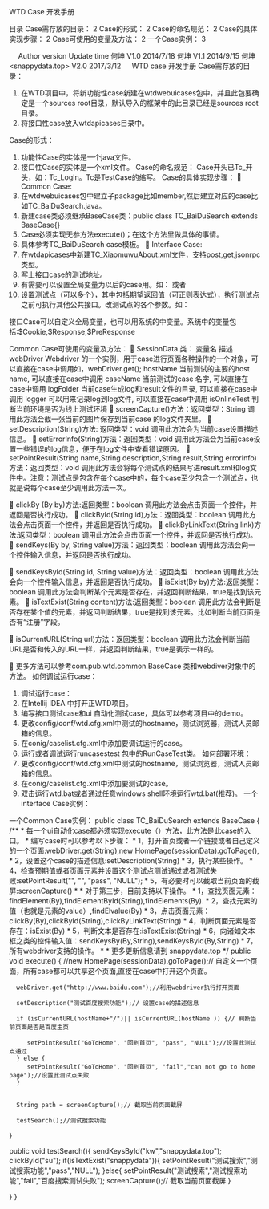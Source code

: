 
WTD Case 开发手册
		
目录
Case需存放的目录：	2
Case的形式：	2
Case的命名规范：	2
Case的具体实现步骤：	2
Case可使用的变量及方法：	2
一个Case实例：	3



 
Author	version	Update time
何坤	V1.0	2014/7/18
何坤	V1.1	2014/9/15
何坤<snappydata.top>	V2.0	2017/3/12
 
WTD case 开发手册
Case需存放的目录：
1.	在WTD项目中，将新功能性case新建在wtdwebuicases包中，并且此包要确定是一个sources root目录，默认导入的框架中的此目录已经是sources root目录。
2.	将接口性case放入wtdapicases目录中。

Case的形式：
1.	功能性Case的实体是一个java文件。
2.	接口性Case的实体是一个xml文件。
Case的命名规范：
Case开头已Tc_开头，如：Tc_LogIn。Tc是TestCase的缩写。
Case的具体实现步骤：
	Common Case:
1.	在wtdwebuicases包中建立子package比如member,然后建立对应的case比如TC_BaiDuSearch.java。
2.	新建case类必须继承BaseCase类：public class TC_BaiDuSearch extends BaseCase{}
3.	Case必须实现无参方法execute()；在这个方法里做具体的事情。
4.	具体参考TC_BaiDuSearch  case模板。
	Interface Case:
1.	在wtdapicases中新建TC_XiaomuwuAbout.xml文件，支持post,get,jsonrpc类型。
2.	写上接口case的测试地址。
3.	有需要可以设置全局变量为以后的case用。如：<setGlobalVarible name="guid" value="$Cookie.guid"/>  或者<setGlobalVarible name="sToken" value="$Response.sToken" />
4.	设置测试点（可以多个），其中包括期望返回值（可正则表达式），执行测试点之前可执行其他公共接口。改测试点的各个参数。如：<test name="the correct values"  expectContansString='iStatus":1' preExcution="loginByApp">
<parameter name="userId" value="1800012315" />
	</test>
接口Case可以自定义全局变量，也可以用系统的中变量。系统中的变量包括:$Cookie,$Response,$PreResponse


Common Case可使用的变量及方法：
	SessionData 类：
变量名	描述
webDriver	Webdriver 的一个实例，用于case进行页面各种操作的一个对象，可以直接在case中调用如，webDriver.get();
hostName	当前测试的主要的host name, 可以直接在case中调用
caseName	当前测试的case 名字, 可以直接在case中调用
logFolder	当前case生成log和result文件的目录, 可以直接在case中调用
logger	可以用来记录log到log文件, 可以直接在case中调用
isOnlineTest	判断当前环境是否为线上测试环境
	screenCapture()方法：返回类型：String
调用此方法会截一张当前的图片保存到当前case 的log文件夹里。
	setDescription(String)方法: 返回类型：void
调用此方法会为当前case设置描述信息。
	setErrorInfo(String)方法：返回类型：void
调用此方法会为当前case设置一些错误的log信息，便于在log文件中查看错误原因。
	setPointResult(String name,String description,String result,String errorInfo)方法：返回类型：void
调用此方法会将每个测试点的结果写进result.xml和log文件中。注意：测试点是包含在每个case中的，每个case至少包含一个测试点，也就是说每个case至少调用此方法一次。

	clickBy (By by)方法:返回类型：boolean
调用此方法会点击页面一个控件，并返回是否执行成功。
	clickById(String id)方法：返回类型：boolean
调用此方法会点击页面一个控件，并返回是否执行成功。
	clickByLinkText(String link)方法:返回类型：boolean
调用此方法会点击页面一个控件，并返回是否执行成功。
	sendKeys(By by, String value)方法：返回类型：boolean
调用此方法会向一个控件输入信息，并返回是否执行成功。

	sendKeysById(String id, String value)方法：返回类型：boolean
调用此方法会向一个控件输入信息，并返回是否执行成功。
	isExist(By by)方法:返回类型：boolean
调用此方法会判断某个元素是否存在，并返回判断结果，true是找到该元素。
	isTextExist(String content)方法:返回类型：boolean
调用此方法会判断是否存在某个值的元素，并返回判断结果，true是找到该元素。比如判断当前页面是否有“注册”字段。

	isCurrentURL(String url)方法：返回类型：boolean
调用此方法会判断当前URL是否和传入的URL一样，并返回判断结果，true是表示一样的。

	更多方法可以参考com.pub.wtd.common.BaseCase 类和webdiver对象中的方法。
如何调试运行case：
1.	调试运行case：
2.	在Intellij IDEA 中打开正WTD项目。
3.	编写接口测试case和ui 自动化测试case，具体可以参考项目中的demo。
4.	更改config/conf/wtd.cfg.xml中测试的hostname，测试浏览器，测试人员邮箱的信息。
5.	在conig/caselist.cfg.xml中添加要调试运行的case。
6.	运行或者调试运行runcasestest 包中的RunCaseTest类。 
如何部署环境：
1.	更改config/conf/wtd.cfg.xml中测试的hostname，测试浏览器，测试人员邮箱的信息。
2.	在conig/caselist.cfg.xml中添加要测试的case。
3.	双击运行wtd.bat或者通过任意windows shell环境运行wtd.bat(推荐)。
一个interface Case实例：
<?xml version="1.0" encoding="utf-8" ?>
<case description="change the userlogin passwd" type="post">
    <testApi api="http://xxx.xxx.qa.ipo.com/api/internal/user/changepwd.html" />
     <setGlobalVarible name="guid" value="$Cookie.guid"/>
      <setGlobalVarible name="token" value="$Response.token"/>
	<test name="the correct values"  expectContansString='iStatus":1' preExcution="logintoManage">
		<parameter name="iUserID" value="$PreResponse.istatus" />
		<parameter name="sOldPassword" value="a592ee46b591ba0c8bcce6a27c109f65" />
		<parameter name="sNewPassword" value="4e1cea91bcd58ab5982ab1b50c2a782b" />
	</test>	
	<test name="the correct values"  expectContansString='iStatus":1'>
		<parameter name="iUserID" value="45671" />
		<parameter name="sOldPassword" value="4e1cea91bcd58ab5982ab1b50c2a782b" />
		<parameter name="sNewPassword" value="a592ee46b591ba0c8bcce6a27c109f65" />
	</test>	
</case>                  

一个Common Case实例：
public class TC_BaiDuSearch extends BaseCase {
   /**
    * 每一个ui自动化case都必须实现execute（）方法，此方法是此case的入口。
    * 编写case时可以参考以下步骤：
    * 1，打开首页或者一个链接或者自己定义的一个页面:webDriver.get(String),new HomePage(sessionData).goToPage(),
    * 2，设置这个case的描述信息:setDescription(String)
    * 3，执行某些操作。
    * 4，检查预期值或者页面元素并设置这个测试点测试通过或者测试失败:setPointResult("", "", "pass", "NULL");
    * 5，有必要时可以截取当前页面的截屏:screenCapture()
    *
    * 对于第三步，目前支持以下操作。
    * 1，查找页面元素：findElement(By),findElementById(String),findElements(By).
    * 2，查找元素的值（也就是元素的value）,findElvalue(By)
    * 3，点击页面元素：clickBy(By),clickById(String),clickByLinkText(String)
    * 4，判断页面元素是否存在：isExist(By)
    * 5，判断文本是否存在:isTextExist(String)
    * 6，向诸如文本框之类的控件输入值：sendKeysBy(By,String),sendKeysById(By,String)
    * 7，所有webdriver支持的操作。
    *
    * 更多更新信息请到 snappydata.top
    */
   public void execute() {
      //new HomePage(sessionData).goToPage();// 自定义一个页面，所有case都可以共享这个页面,直接在case中打开这个页面。

      webDriver.get("http://www.baidu.com");//利用webdriver执行打开页面

      setDescription("测试百度搜索功能");// 设置case的描述信息
      
      if (isCurrentURL(hostName+"/")|| isCurrentURL(hostName )) {// 判断当前页面是否是百度主页

         setPointResult("GoToHome", "回到首页", "pass", "NULL");//设置此测试点通过
      } else {
         setPointResult("GoToHome", "回到首页", "fail","can not go to home page");//设置此测试点失败
      }


      String path = screenCapture();// 截取当前页面截屏

      testSearch();//测试搜索功能

   }


   public void testSearch(){
      sendKeysById("kw","snappydata.top");
      clickById("su");
      if(isTextExist("snappydata")){
         setPointResult("测试搜索","测试搜索功能","pass","NULL");
      }else{
         setPointResult("测试搜索","测试搜索功能","fail","百度搜索测试失败");
         screenCapture();// 截取当前页面截屏
      }

   }
}


